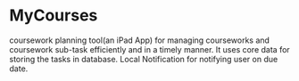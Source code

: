 # MyCourses
coursework planning tool(an iPad App) for managing courseworks and coursework sub-task efficiently and in a timely manner. It uses core data for storing the tasks in database. Local Notification for notifying user on due date.
